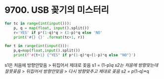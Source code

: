 # 9700. USB 꽂기의 미스터리

```python
for tc in range(int(input())):
    p, q = map(float, input().split())
    r='YES' if p*(1-q)*q > (1-p)*q else 'NO'
    print('#{} {}' .format(tc+1, r))
```
```python
for t in range(int(input())):
    p,q=map(float,input().split())
    print(f'#{t+1} {"YES" if p*(1-q)*q>(1-p)*q else "NO"}')
```

s1은 처음에 방향안맞음 > 뒤집어서 제대로 꽂음
s1 = (1-p)*q
s2는 처음에 방향맞는데 잘못꽂음 > 뒤집어서 방향안맞음 > 다시 방향맞추고 제대로 꽂음
s2 = p*(1-q)*q
